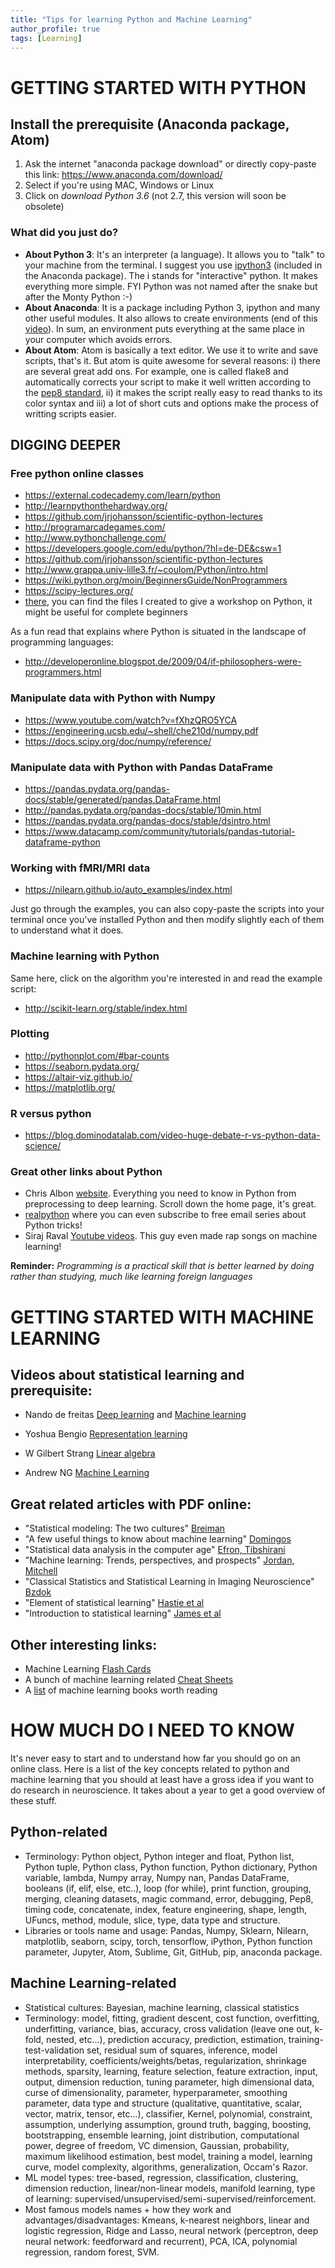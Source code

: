 ```yaml
---
title: "Tips for learning Python and Machine Learning"
author_profile: true
tags: [Learning]
---
```


# GETTING STARTED WITH PYTHON

## Install the prerequisite (Anaconda package, Atom)
1. Ask the internet "anaconda package download" or directly copy-paste this link: https://www.anaconda.com/download/
3. Select if you're using MAC, Windows or Linux
4. Click on *download Python 3.6* (not 2.7, this version will soon be obsolete)

### What did you just do? 
* **About Python 3**: It's an interpreter (a language). It allows you to "talk" to your machine from the terminal. I suggest you use [ipython3](https://ipython.org/) (included in the Anaconda package). The i stands for "interactive" python. It makes everything more simple. FYI Python was not named after the snake but after the Monty Python :-)
* **About Anaconda**: It is a package including Python 3, ipython and many other useful modules. It also allows to create environments (end of this [video](https://www.youtube.com/watch?v=YJC6ldI3hWk)). In sum, an environment puts everything at the same place in your computer which avoids errors. 
* **About Atom**: Atom is basically a text editor. We use it to write and save scripts, that's it. But atom is quite awesome for several reasons: i) there are several great add ons. For example, one is called flake8 and automatically
corrects your script to make it well written according to the [pep8 standard](https://www.python.org/dev/peps/pep-0008/), ii) it makes the script really easy to read thanks to its color syntax and iii) a lot of short cuts and options make the process of writting scripts easier.

## DIGGING DEEPER

### Free python online classes
* https://external.codecademy.com/learn/python
* http://learnpythonthehardway.org/
* https://github.com/jrjohansson/scientific-python-lectures
* http://programarcadegames.com/
* http://www.pythonchallenge.com/
* https://developers.google.com/edu/python/?hl=de-DE&csw=1
* https://github.com/jrjohansson/scientific-python-lectures
* http://www.grappa.univ-lille3.fr/~coulom/Python/intro.html
* https://wiki.python.org/moin/BeginnersGuide/NonProgrammers
* https://scipy-lectures.org/
* [there](https://github.com/JLefortBesnard/PythonClass), you can find the files I created to give a workshop on Python, it might be useful for complete beginners

As a fun read that explains where Python is situated in the landscape
of programming languages:

* http://developeronline.blogspot.de/2009/04/if-philosophers-were-programmers.html

### Manipulate data with Python with Numpy
* https://www.youtube.com/watch?v=fXhzQRO5YCA
* https://engineering.ucsb.edu/~shell/che210d/numpy.pdf
* https://docs.scipy.org/doc/numpy/reference/

### Manipulate data with Python with Pandas DataFrame
* https://pandas.pydata.org/pandas-docs/stable/generated/pandas.DataFrame.html
* http://pandas.pydata.org/pandas-docs/stable/10min.html
* https://pandas.pydata.org/pandas-docs/stable/dsintro.html
* https://www.datacamp.com/community/tutorials/pandas-tutorial-dataframe-python

### Working with fMRI/MRI data
* https://nilearn.github.io/auto_examples/index.html


Just go through the examples, you can also copy-paste the scripts into your terminal once you've installed Python and then modify slightly each of them to understand what it does.

### Machine learning with Python
Same here, click on the algorithm you're interested in and read the example script:
* http://scikit-learn.org/stable/index.html

### Plotting
* http://pythonplot.com/#bar-counts
* https://seaborn.pydata.org/
* https://altair-viz.github.io/
* https://matplotlib.org/

### R versus python
* https://blog.dominodatalab.com/video-huge-debate-r-vs-python-data-science/

### Great other links about Python
* Chris Albon [website](https://chrisalbon.com/).
Everything you need to know in Python from preprocessing to deep learning. Scroll down the home page, it's great.
* [realpython](https://realpython.com/) where you can even subscribe to free email series about Python tricks!
* Siraj Raval [Youtube videos](https://www.youtube.com/channel/UCWN3xxRkmTPmbKwht9FuE5A). This guy even made rap songs on machine learning!

**Reminder:** *Programming is a practical skill that is better learned by *doing* rather than *studying*, much like learning foreign languages*

# GETTING STARTED WITH MACHINE LEARNING

## Videos about statistical learning and prerequisite:

* Nando de freitas
[Deep learning](https://www.youtube.com/watch?v=PlhFWT7vAEw) and [Machine learning](https://www.youtube.com/watch?v=4vGiHC35j9s)

* Yoshua Bengio
[Representation learning](https://www.youtube.com/watch?v=O6itYc2nnnM)

* W Gilbert Strang
[Linear algebra](https://www.youtube.com/watch?v=ZK3O402wf1c)

* Andrew NG
[Machine Learning](https://www.coursera.org/learn/machine-learning)

## Great related articles with PDF online:
* "Statistical modeling: The two cultures" [Breiman](https://projecteuclid.org/download/pdf_1/euclid.ss/1009213726)
* "A few useful things to know about machine learning" [Domingos](https://dl.acm.org/citation.cfm?id=2347755)
* "Statistical data analysis in the computer age" [Efron, Tibshirani](http://science.sciencemag.org/content/253/5018/390)
* "Machine learning: Trends, perspectives, and prospects" [Jordan, Mitchell](http://science.sciencemag.org/content/349/6245/255)
* "Classical Statistics and Statistical Learning in Imaging Neuroscience" [Bzdok](https://www.frontiersin.org/articles/10.3389/fnins.2017.00543/full)
* "Element of statistical learning" [Hastie et al](https://web.stanford.edu/~hastie/ElemStatLearn/) 
* "Introduction to statistical learning" [James et al](https://link.springer.com/book/10.1007%2F978-1-4614-7138-7)

## Other interesting links:
* Machine Learning [Flash Cards](https://machinelearningflashcards.com/)
* A bunch of machine learning related [Cheat Sheets](https://www.datasciencecentral.com/page/search?q=cheat+sheets)
* A [list](https://www.bigdatanews.datasciencecentral.com/profiles/blogs/80-best-data-science-books-that-are-worthy-reading) of machine learning books worth reading

# HOW MUCH DO I NEED TO KNOW
It's never easy to start and to understand how far you should go on an online class. Here is a list of the key concepts related to python and machine learning that you should at least have a gross idea if you want to do research in neuroscience. It takes about a year to get a good overview of these stuff.

## Python-related
* Terminology: Python object, Python integer and float, Python list, Python tuple, Python class, Python function, Python dictionary, Python variable, lambda, Numpy array, Numpy nan, Pandas DataFrame, booleans (if, elif, else, etc..), loop (for while), print function, grouping, merging, cleaning datasets, magic command, error, debugging, Pep8, timing code, concatenate, index, feature engineering,  shape, length, UFuncs, method, module, slice, type, data type and structure.
* Libraries or tools name and usage: Pandas, Numpy, Sklearn, Nilearn, matplotlib, seaborn, scipy, torch, tensorflow, iPython, Python function parameter, Jupyter, Atom, Sublime, Git, GitHub, pip, anaconda package.

## Machine Learning-related
* Statistical cultures: Bayesian, machine learning, classical statistics
* Terminology: model, fitting, gradient descent, cost function, overfitting, underfitting, variance, bias, accuracy, cross validation (leave one out, k-fold, nested, etc...), prediction accuracy, prediction, estimation, training-test-validation set, residual sum of squares, inference, model interpretability, coefficients/weights/betas, regularization, shrinkage methods, sparsity, learning, feature selection, feature extraction, input, output, dimension reduction, tuning parameter, high dimensional data, curse of dimensionality, parameter, hyperparameter, smoothing parameter, data type and structure (qualitative, quantitative, scalar, vector, matrix, tensor, etc...), classifier, Kernel, polynomial, constraint, assumption, underlying assumption, ground truth, bagging, boosting, bootstrapping, ensemble learning, joint distribution, computational power, degree of freedom, VC dimension, Gaussian, probability, maximum likelihood estimation, best model, training a model, learning curve, model complexity, algorithms, generalization, Occam's Razor.
* ML model types: tree-based, regression, classification, clustering, dimension reduction, linear/non-linear models, manifold learning, type of learning: supervised/unsupervised/semi-supervised/reinforcement.   
* Most famous models names + how they work and advantages/disadvantages: Kmeans, k-nearest neighbors, linear and logistic regression, Ridge and Lasso, neural network (perceptron, deep neural network: feedforward and recurrent), PCA, ICA, polynomial regression, random forest, SVM.


